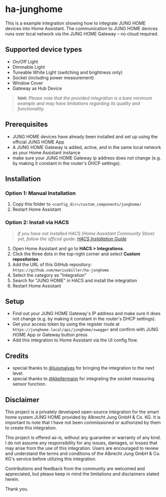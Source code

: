 # ha-junghome
This is a example integration showing how to integrate JUNG HOME devices into Home Assistant.
The communication to JUNG HOME devices runs over local network via the JUNG HOME Gateway – no cloud required.

## Supported device types
- On/Off Light
- Dimmable Light
- Tuneable White Light (switching and brightness only)
- Socket (including power measurement)
- Window Cover
- Gateway as Hub Device

>**hint:**
*Please note that the provided integration is a bare minimum example and may have limitations regarding its quality and functionality.*

## Prerequisites
- JUNG HOME devices have already been installed and set up using the official JUNG HOME App
- A JUNG HOME Gateway is added, active, and in the same local network as your Home Assistant instance
- make sure your JUNG HOME Gateway ip address does not change (e.g. by making it constant in the router's DHCP settings).


## Installation
### Option 1: Manual Installation
1. Copy this folder to `<config_dir>/custom_components/junghome/`
2. Restart Home Assistant

### Option 2: Install via HACS
>*If you have not installed HACS (Home Assistant Community Store) yet, follow the official guide: [HACS Installation Guide](https://hacs.xyz/docs/use/download/download/)*

1. Open Home Assistant and go to **HACS > Integrations**.
2. Click the three dots in the top-right corner and select **Custom repositories**
3. Add the URL of this GitHub repository: `https://github.com/mariusbiller/ha-junghome`
4. Select the category as "Integration"
5. Search for "JUNG HOME" in HACS and install the integration
6. Restart Home Assistant

## Setup
- Find out your JUNG HOME Gateway's IP address and make sure it does not change (e.g. by making it constant in the router's DHCP settings).
- Get your access token by using the register route at `https://junghome.local/api/junghome/swagger` and confirm with JUNG HOME App or Gateway button press
- Add this integration to Home Assistant via the UI config flow.


## Credits
- special thanks to [@luismalves](https://github.com/luismalves) for bringing the integration to the next level.
- special thanks to [@kkellermann](https://github.com/kkellermann) for integrating the socket measuring sensor function.

## Disclaimer
This project is a privately developed open-source integration for the smart home system JUNG HOME provided by Albrecht Jung GmbH & Co. KG. It is important to note that I have not been commissioned or authorized by them to create this integration.

This project is offered as-is, without any guarantee or warranty of any kind. I do not assume any responsibility for any issues, damages, or losses that may arise from the use of this integration. 
Users are encouraged to review and understand the terms and conditions of the Albrecht Jung GmbH & Co. KG's service before utilizing this integration.

Contributions and feedback from the community are welcomed and appreciated, but please keep in mind the limitations and disclaimers stated herein.

Thank you.
